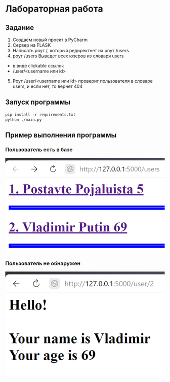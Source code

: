 # Лабораторная работа

## Задание

1) Создаем новый проект в PyCharm
2) Сервер на FLASK
3) Написать роут /, который редиректнет на роут /users
4) роут /users Выведет всех юзеров из словаря users
- в виде clickable ссылок
- <url>/user/<username или id>
5) Роут /user/<username или id> проверит пользователя в словаре users, и если нет, то вернет 404

## Запуск программы

```
pip install -r requirements.txt
python ./main.py
```

## Пример выполнения программы

### Пользователь есть в базе

![Пользователь есть в базе](/Images/vvp.png)

### Пользователь не обнаружен

![Пользователь не обнаружен](/Images/list.png)
